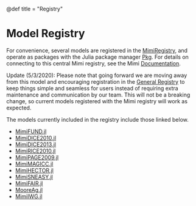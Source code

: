 @def title = "Registry"

# Model Registry

For convenience, several models are registered in the [MimiRegistry](https://github.com/mimiframework/MimiRegistry), and operate as packages with the Julia package manager [Pkg](https://docs.julialang.org/en/v1/stdlib/Pkg/index.html). For details on connecting to this central Mimi registry, see the Mimi [Documentation](https://www.mimiframework.org/Mimi.jl/stable/).

Update (5/3/2020): Please note that going forward we are moving away from this model and encouraging registration in the [General Registry](https://pkgdocs.julialang.org/v1/registries/) to keep things simple and seamless for users instead of requiring extra maintenance and communication by our team. This will not be a breaking change, so current models registered with the Mimi registry will work as expected.

The models currently included in the registry include those linked below.

* [MimiFUND.jl](https://github.com/fund-model/MimiFUND.jl)
* [MimiDICE2010.jl](https://github.com/anthofflab/MimiDICE2010.jl)
* [MimiDICE2013.jl](https://github.com/anthofflab/MimiDICE2013.jl)
* [MimiRICE2010.jl](https://github.com/anthofflab/MimiRICE2010.jl)
* [MimiPAGE2009.jl](https://github.com/anthofflab/MimiPAGE2009.jl)
* [MimiMAGICC.jl](https://github.com/anthofflab/mimi-magicc.jl)
* [MimiHECTOR.jl](https://github.com/anthofflab/mimi-hector.jl)
* [MimiSNEASY.jl](https://github.com/anthofflab/mimi-sneasy.jl)
* [MimiFAIR.jl](https://github.com/anthofflab/mimi-fair.jl/)
* [MooreAg.jl](https://github.com/ckingdon95/MooreAg.jl)
* [MimiIWG.jl](https://github.com/rffscghg/MimiIWG.jl)
